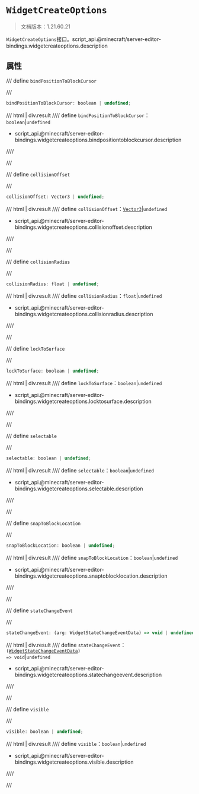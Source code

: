 # `WidgetCreateOptions`

> 文档版本：1.21.60.21

`WidgetCreateOptions`接口。script_api.@minecraft/server-editor-bindings.widgetcreateoptions.description

## 属性

/// define
`bindPositionToBlockCursor`


///

```js
bindPositionToBlockCursor: boolean | undefined;
```

/// html | div.result
//// define
`bindPositionToBlockCursor`：`boolean`|`undefined`

- script_api.@minecraft/server-editor-bindings.widgetcreateoptions.bindpositiontoblockcursor.description


////

///


/// define
`collisionOffset`


///

```js
collisionOffset: Vector3 | undefined;
```

/// html | div.result
//// define
`collisionOffset`：[`Vector3`](../../server/beta/vector3.md)|`undefined`

- script_api.@minecraft/server-editor-bindings.widgetcreateoptions.collisionoffset.description


////

///


/// define
`collisionRadius`


///

```js
collisionRadius: float | undefined;
```

/// html | div.result
//// define
`collisionRadius`：`float`|`undefined`

- script_api.@minecraft/server-editor-bindings.widgetcreateoptions.collisionradius.description


////

///


/// define
`lockToSurface`


///

```js
lockToSurface: boolean | undefined;
```

/// html | div.result
//// define
`lockToSurface`：`boolean`|`undefined`

- script_api.@minecraft/server-editor-bindings.widgetcreateoptions.locktosurface.description


////

///


/// define
`selectable`


///

```js
selectable: boolean | undefined;
```

/// html | div.result
//// define
`selectable`：`boolean`|`undefined`

- script_api.@minecraft/server-editor-bindings.widgetcreateoptions.selectable.description


////

///


/// define
`snapToBlockLocation`


///

```js
snapToBlockLocation: boolean | undefined;
```

/// html | div.result
//// define
`snapToBlockLocation`：`boolean`|`undefined`

- script_api.@minecraft/server-editor-bindings.widgetcreateoptions.snaptoblocklocation.description


////

///


/// define
`stateChangeEvent`


///

```js
stateChangeEvent: (arg: WidgetStateChangeEventData) => void | undefined;
```

/// html | div.result
//// define
`stateChangeEvent`：<code>(<a href="../widgetstatechangeeventdata/">WidgetStateChangeEventData</a>) =&gt; void</code>|`undefined`

- script_api.@minecraft/server-editor-bindings.widgetcreateoptions.statechangeevent.description


////

///


/// define
`visible`


///

```js
visible: boolean | undefined;
```

/// html | div.result
//// define
`visible`：`boolean`|`undefined`

- script_api.@minecraft/server-editor-bindings.widgetcreateoptions.visible.description


////

///


